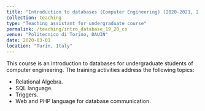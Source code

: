 ```yaml
---
title: "Introduction to databases (Computer Engineering) (2020-2021, 2 Years)"
collection: teaching
type: "Teaching assistant for undergraduate course"
permalink: /teaching/intro_database_19_20_cs
venue: "Politecnico di Torino, DAUIN"
date: 2020-03-01
location: "Turin, Italy"
---
```


This course is an introduction to databases for undergraduate students of computer engineering. The training activities address the following topics:

* Relational Algebra.
* SQL language.
* Triggers.
* Web and PHP language for database communication.
